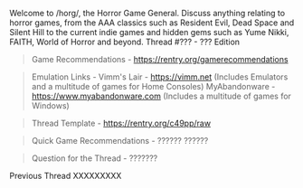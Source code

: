 Welcome to /horg/, the Horror Game General. Discuss anything relating to horror games, from the AAA classics such as Resident Evil, Dead Space and Silent Hill to the current indie games and hidden gems such as Yume Nikki, FAITH, World of Horror and beyond.
Thread #??? -  ??? Edition

> Game Recommendations - https://rentry.org/gamerecommendations

>Emulation Links -
>Vimm's Lair  - https://vimm.net (Includes Emulators and a multitude of games for Home Consoles)
>MyAbandonware - https://www.myabandonware.com (Includes a multitude of games for Windows)

>Thread Template - https://rentry.org/c49pp/raw

>Quick Game Recommendations -
>??????
>??????

>Question for the Thread -
>???????

Previous Thread
XXXXXXXXX